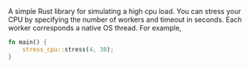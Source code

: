 A simple Rust library for simulating a high cpu load.
You can stress your CPU by specifying the number of workers
and timeout in seconds. Each worker corresponds a native OS thread.
For example,

```Rust
fn main() {
    stress_cpu::stress(4, 30);
}
```

